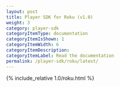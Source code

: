 ```yaml
---
layout: post
title: Player SDK for Roku (v1.0)
weight: 3
category: player-sdk
categoryItemType: documentation
categoryItemIsShown: 1
categoryItemWidth: 6
categoryItemDescription:
categoryItemLabel: Read the documentation
permalink: /player-sdk/roku/latest/
---
```

{% include_relative 1.0/roku.html %}